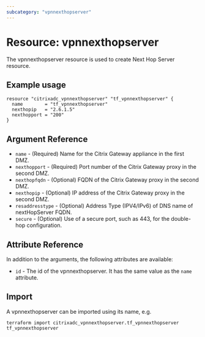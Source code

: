 ```yaml
---
subcategory: "vpnnexthopserver"
---
```


# Resource: vpnnexthopserver

The vpnnexthopserver resource is used to create Next Hop Server resource.


## Example usage

```hcl
resource "citrixadc_vpnnexthopserver" "tf_vpnnexthopserver" {
  name        = "tf_vpnnexthopserver"
  nexthopip   = "2.6.1.5"
  nexthopport = "200"
}
```


## Argument Reference

* `name` - (Required) Name for the Citrix Gateway appliance in the first DMZ.
* `nexthopport` - (Required) Port number of the Citrix Gateway proxy in the second DMZ.
* `nexthopfqdn` - (Optional) FQDN of the Citrix Gateway proxy in the second DMZ.
* `nexthopip` - (Optional) IP address of the Citrix Gateway proxy in the second DMZ.
* `resaddresstype` - (Optional) Address Type (IPV4/IPv6) of DNS name of nextHopServer FQDN.
* `secure` - (Optional) Use of a secure port, such as 443, for the double-hop configuration.


## Attribute Reference

In addition to the arguments, the following attributes are available:

* `id` - The id of the vpnnexthopserver. It has the same value as the `name` attribute.


## Import

A vpnnexthopserver can be imported using its name, e.g.

```shell
terraform import citrixadc_vpnnexthopserver.tf_vpnnexthopserver tf_vpnnexthopserver
```
